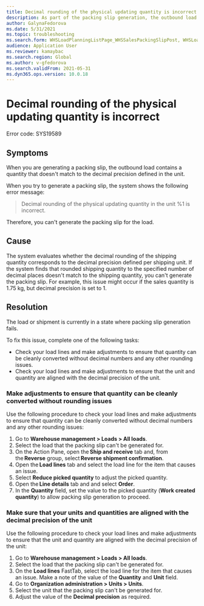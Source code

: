 ```yaml
---
title: Decimal rounding of the physical updating quantity is incorrect
description: As part of the packing slip generation, the outbound load contains quantity that doesn't match to the decimal precision defined in the unit
author: GalynaFedorova
ms.date: 5/31/2021
ms.topic: troubleshooting
ms.search.form: WHSLoadPlanningListPage_WHSSalesPackingSlipPost, WHSLoadTable_WHSSalesPackingSlipPost
audience: Application User
ms.reviewer: kamaybac
ms.search.region: Global
ms.author: v-gfedorova
ms.search.validFrom: 2021-05-31
ms.dyn365.ops.version: 10.0.18
---
```


# Decimal rounding of the physical updating quantity is incorrect

Error code: SYS19589

## Symptoms

When you are generating a packing slip, the outbound load contains a quantity that doesn't match to the decimal precision defined in the unit.

When you try to generate a packing slip, the system shows the following error message:

> Decimal rounding of the physical updating quantity in the unit %1 is incorrect.

Therefore, you can't generate the packing slip for the load.

## Cause

The system evaluates whether the decimal rounding of the shipping quantity corresponds to the decimal precision defined per shipping unit. If the system finds that rounded shipping quantity to the specified number of decimal places doesn't match to the shipping quantity, you can't generate the packing slip. For example, this issue might occur if the sales quantity is 1.75 kg, but decimal precision is set to 1.

## Resolution

The load or shipment is currently in a state where packing slip generation fails.

To fix this issue, complete one of the following tasks:

- Check your load lines and make adjustments to ensure that quantity can be cleanly converted without decimal numbers and any other rounding issues.
- Check your load lines and make adjustments to ensure that the unit and quantity are aligned with the decimal precision of the unit.

### Make adjustments to ensure that quantity can be cleanly converted without rounding issues

Use the following procedure to check your load lines and make adjustments to ensure that quantity can be cleanly converted without decimal numbers and any other rounding issues:

1. Go to **Warehouse management \> Loads \> All loads**.  
1. Select the load that the packing slip can't be generated for.
1. On the Action Pane, open the **Ship and receive** tab and, from the **Reverse** group, select **Reverse shipment confirmation**.
1. Open the **Load lines** tab and select the load line for the item that causes an issue. 
1. Select **Reduce picked quantity** to adjust the picked quantity.
1. Open the **Line details** tab and and select **Order**.
1. In the **Quantity** field, set the value to the picked quantity (**Work created quantity**) to allow packing slip generation to proceed.  

### Make sure that your units and quantities are aligned with the decimal precision of the unit

Use the following procedure to check your load lines and make adjustments to ensure that the unit and quantity are aligned with the decimal precision of the unit:

1. Go to **Warehouse management \> Loads \> All loads**.
1. Select the load that the packing slip can't be generated for.
1. On the **Load lines** FastTab, select the load line for the item that causes an issue. Make a note of the value of the **Quantity** and **Unit** field.
1. Go to **Organization administration \> Units \> Units**.
1. Select the unit that the packing slip can't be generated for.
1. Adjust the value of the **Decimal precision** as required.
